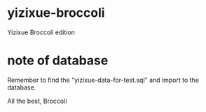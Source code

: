 # yizixue-broccoli
Yizixue Broccoli edition

# note of database

Remember to find the "yizixue-data-for-test.sql"
and import to the database.

All the best,
Broccoli
